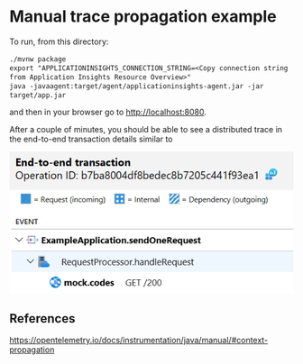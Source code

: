 # Manual trace propagation example

To run, from this directory:

```
./mvnw package
export "APPLICATIONINSIGHTS_CONNECTION_STRING=<Copy connection string from Application Insights Resource Overview>"
java -javaagent:target/agent/applicationinsights-agent.jar -jar target/app.jar
```

and then in your browser go to <http://localhost:8080>.

After a couple of minutes, you should be able to see a distributed trace in the end-to-end
transaction details similar to

![End-to-end transaction details](e2e.png)

## References

https://opentelemetry.io/docs/instrumentation/java/manual/#context-propagation

